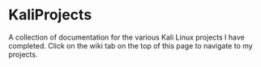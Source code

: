 # KaliProjects
A collection of documentation for the various Kali Linux projects I have completed. Click on the wiki tab on the top of this page to navigate to my projects. 
